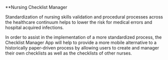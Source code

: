**Nursing Checklist Manager

Standardization of nursing skills validation and procedural processes across the healthcare continuum helps to lower the risk for medical errors and hospital acquired infections.

In order to assist in the implementation of a more standardized process, the Checklist Manager App will help to provide a more mobile alternative to a historically paper-driven process by allowing users to create and manager their own checklists as well as the checklists of other nurses.
